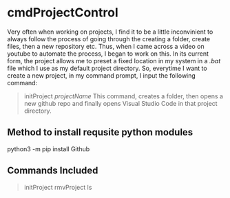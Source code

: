 # cmdProjectControl

Very often when working on projects, I find it to be a little inconvinient to always follow the process of going through the creating a folder, create files, then a new repository etc. Thus, when I came across a video on youtube to automate the process, I began to work on this.
In its current form, the project allows me to preset a fixed location in my system in a *.bat* file which I use as my default project directory. So, everytime I want to create a new project, in my command prompt, I input the following command:
  > initProject *projectName*
This command, creates a folder, then opens a new github repo and finally opens Visual Studio Code in that project directory.

## Method to install requsite python modules
python3 -m pip install Github 

## Commands Included
> initProject
> rmvProject
> ls

